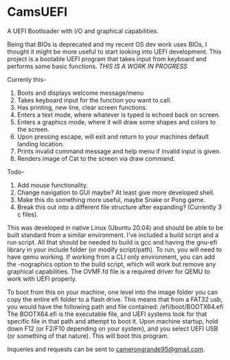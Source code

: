 # CamsUEFI
A UEFI Bootloader with I/O and graphical capabilities.

Being that BIOs is deprecated and my recent OS dev work uses BIOs, I thought it might be more useful to start looking into UEFI development. 
This project is a bootable UEFI program that takes input from keyboard and performs some basic functions.
*THIS IS A WORK IN PROGRESS*

Currenly this-
1. Boots and displays welcome message/menu
2. Takes keyboard input for the function you want to call.
3. Has printing, new line, clear screen functions.
4. Enters a text mode, where whatever is typed is echoed back on screen.
5. Enters a graphics mode, where it will draw some shapes and colors to the screen.
6. Upon pressing escape, will exit and return to your machines default landing location.
7. Prints invalid command message and help menu if invalid input is given.
8. Renders image of Cat to the screen via draw command.


Todo-
1. Add mouse functionality.
2. Change navigation to GUI maybe? At least give more developed shell.
3. Make this do something more useful, maybe Snake or Pong game.
4. Break this out into a different file structure after expanding? (Currently 3 c files).


This was developed in native Linux (Ubuntu 20.04) and should be able to be built standard from a similar environment.
I've included a build script and a run script. All that should be needed to build is gcc and having the 
gnu-efi library in your include folder (or modify script/path). To run, you will need to have qemu working.
If working from a CLI only environment, you can add the -nographics option to the build script, which will 
work but remove any graphical capabilities. The OVMF.fd file is a required driver for QEMU to work with UEFI properly.

To boot from this on your machine, one level into the image folder you can copy the entire efi folder to a flash drive.
This means that from a FAT32 usb, you would have the following path and file contained: /efi/boot/BOOTX64.efi
The BOOTX64.efi is the executable file, and UEFI systems look for that specific file in that path and attempt to boot it.
Upon machine startup, hold down F12 (or F2/F10 depending on your system), and you select UEFI USB (or something of that nature).
This will boot this program.

Inqueries and requests can be sent to camerongrande95@gmail.com.
